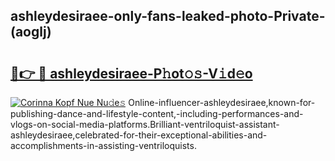 ## ashleydesiraee-only-fans​-leaked-photo​-Private-(aoglj)


# <h2><a href="https://mediaupload.pro?title=ashleydesiraee&ref=git">🔗👉 🔴 ashleydesiraee-P𝚑ot𝚘𝚜-V𝚒d𝚎o</a></h2>

[![Corinna Kopf Nue Nu𝚍e𝚜](https://i.imgur.com/0qMVB7G.gif)](https://mediaupload.pro?title=ashleydesiraee&ref=git)
Online-influencer-ashleydesiraee,known-for-publishing-dance-and-lifestyle-content,-including-performances-and-vlogs-on-social-media-platforms.Brilliant-ventriloquist-assistant-ashleydesiraee,celebrated-for-their-exceptional-abilities-and-accomplishments-in-assisting-ventriloquists.  